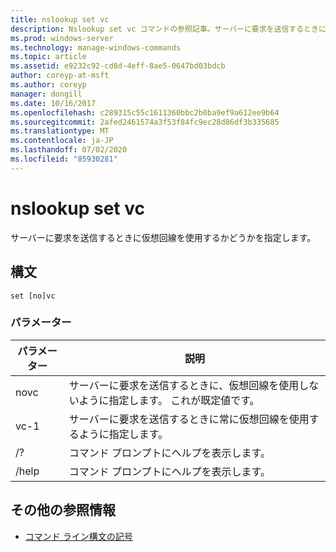```yaml
---
title: nslookup set vc
description: Nslookup set vc コマンドの参照記事。サーバーに要求を送信するときに仮想回線を使用するかどうかを指定します。
ms.prod: windows-server
ms.technology: manage-windows-commands
ms.topic: article
ms.assetid: e9232c92-cd8d-4eff-8ae5-0647bd03bdcb
author: coreyp-at-msft
ms.author: coreyp
manager: dongill
ms.date: 10/16/2017
ms.openlocfilehash: c289315c55c1611360bbc2b0ba9ef9a612ee9b64
ms.sourcegitcommit: 2afed2461574a3f53f84fc9ec28d86df3b335685
ms.translationtype: MT
ms.contentlocale: ja-JP
ms.lasthandoff: 07/02/2020
ms.locfileid: "85930281"
---
```

# <a name="nslookup-set-vc"></a>nslookup set vc

サーバーに要求を送信するときに仮想回線を使用するかどうかを指定します。

## <a name="syntax"></a>構文

```
set [no]vc
```

### <a name="parameters"></a>パラメーター


| パラメーター | 説明 |
| ---------- | ---------- |
| novc | サーバーに要求を送信するときに、仮想回線を使用しないように指定します。 これが既定値です。 |
| vc-1 | サーバーに要求を送信するときに常に仮想回線を使用するように指定します。 |
| /? | コマンド プロンプトにヘルプを表示します。 |
| /help | コマンド プロンプトにヘルプを表示します。 |

## <a name="additional-references"></a>その他の参照情報

- [コマンド ライン構文の記号](command-line-syntax-key.md)
